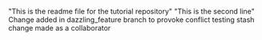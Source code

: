 "This is the readme file for the tutorial repository"
"This is the second line"
Change added in dazzling_feature branch to provoke conflict
testing stash
change made as a collaborator